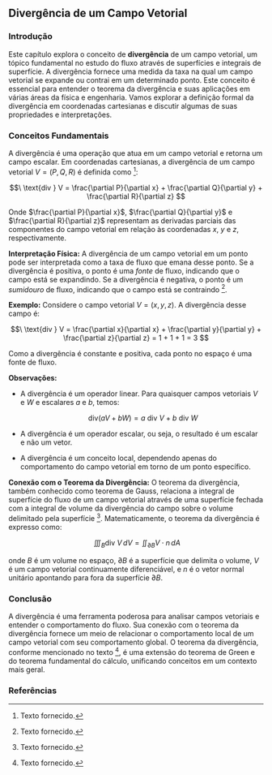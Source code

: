 ## Divergência de um Campo Vetorial

### Introdução
Este capítulo explora o conceito de **divergência** de um campo vetorial, um tópico fundamental no estudo do fluxo através de superfícies e integrais de superfície. A divergência fornece uma medida da taxa na qual um campo vetorial se expande ou contrai em um determinado ponto. Este conceito é essencial para entender o teorema da divergência e suas aplicações em várias áreas da física e engenharia. Vamos explorar a definição formal da divergência em coordenadas cartesianas e discutir algumas de suas propriedades e interpretações.

### Conceitos Fundamentais

A divergência é uma operação que atua em um campo vetorial e retorna um campo escalar. Em coordenadas cartesianas, a divergência de um campo vetorial $V = (P, Q, R)$ é definida como [^1]:

$$\
\text{div } V = \frac{\partial P}{\partial x} + \frac{\partial Q}{\partial y} + \frac{\partial R}{\partial z}
$$

Onde $\frac{\partial P}{\partial x}$, $\frac{\partial Q}{\partial y}$ e $\frac{\partial R}{\partial z}$ representam as derivadas parciais das componentes do campo vetorial em relação às coordenadas $x$, $y$ e $z$, respectivamente.

**Interpretação Física:** A divergência de um campo vetorial em um ponto pode ser interpretada como a taxa de fluxo que emana desse ponto. Se a divergência é positiva, o ponto é uma *fonte* de fluxo, indicando que o campo está se expandindo. Se a divergência é negativa, o ponto é um *sumidouro* de fluxo, indicando que o campo está se contraindo [^1].

**Exemplo:** Considere o campo vetorial $V = (x, y, z)$. A divergência desse campo é:

$$\
\text{div } V = \frac{\partial x}{\partial x} + \frac{\partial y}{\partial y} + \frac{\partial z}{\partial z} = 1 + 1 + 1 = 3
$$

Como a divergência é constante e positiva, cada ponto no espaço é uma fonte de fluxo.

**Observações:**
*   A divergência é um operador linear. Para quaisquer campos vetoriais $V$ e $W$ e escalares $a$ e $b$, temos:

    $$\
    \text{div}(aV + bW) = a \text{ div } V + b \text{ div } W
    $$
*   A divergência é um operador escalar, ou seja, o resultado é um escalar e não um vetor.
*   A divergência é um conceito local, dependendo apenas do comportamento do campo vetorial em torno de um ponto específico.

**Conexão com o Teorema da Divergência:** O teorema da divergência, também conhecido como teorema de Gauss, relaciona a integral de superfície do fluxo de um campo vetorial através de uma superfície fechada com a integral de volume da divergência do campo sobre o volume delimitado pela superfície [^1]. Matematicamente, o teorema da divergência é expresso como:

$$\
\iiint_B \text{div } V \, dV = \iint_{\partial B} V \cdot n \, dA
$$

onde $B$ é um volume no espaço, $\partial B$ é a superfície que delimita o volume, $V$ é um campo vetorial continuamente diferenciável, e $n$ é o vetor normal unitário apontando para fora da superfície $\partial B$.

### Conclusão
A divergência é uma ferramenta poderosa para analisar campos vetoriais e entender o comportamento do fluxo. Sua conexão com o teorema da divergência fornece um meio de relacionar o comportamento local de um campo vetorial com seu comportamento global. O teorema da divergência, conforme mencionado no texto [^1], é uma extensão do teorema de Green e do teorema fundamental do cálculo, unificando conceitos em um contexto mais geral.

### Referências
[^1]: Texto fornecido.
<!-- END -->